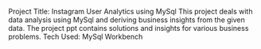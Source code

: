 Project Title: Instagram User Analytics using MySql
This project deals with data analysis using MySql and deriving business insights from the given data.
The project ppt contains solutions and insights for various business problems.
Tech Used: MySql Workbench
